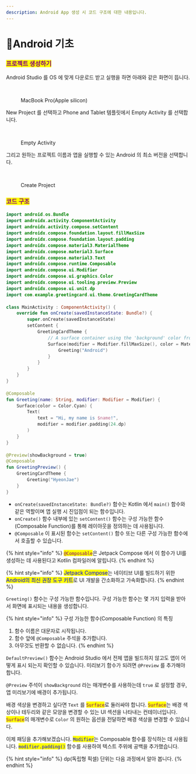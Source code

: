 ```yaml
---
description: Android App 생성 시 코드 구조에 대한 내용입니다.
---
```


# Android 기초

### <mark style="color:purple;">프로젝트 생성하기</mark>

Android Studio 를 OS 에 맞게 다운로드 받고 실행을 하면 아래와 같은 화면이 뜹니다.

<figure><img src="../../.gitbook/assets/스크린샷 2023-11-06 오전 12.00.34.png" alt=""><figcaption><p>MacBook Pro(Apple silicon)</p></figcaption></figure>

New Project 를 선택하고 Phone and Tablet 템플릿에서 Empty Activity 를 선택합니다.

<figure><img src="../../.gitbook/assets/스크린샷 2023-11-06 오전 12.02.51.png" alt=""><figcaption><p>Empty Activity</p></figcaption></figure>

그리고 원하는 프로젝트 이름과 앱을 실행할 수 있는 Android 의 최소 버전을 선택합니다.&#x20;

<figure><img src="../../.gitbook/assets/스크린샷 2023-11-06 오전 12.04.12.png" alt=""><figcaption><p>Create Project</p></figcaption></figure>

### <mark style="color:purple;">코드 구조</mark>

```kotlin
import android.os.Bundle
import androidx.activity.ComponentActivity
import androidx.activity.compose.setContent
import androidx.compose.foundation.layout.fillMaxSize
import androidx.compose.foundation.layout.padding
import androidx.compose.material3.MaterialTheme
import androidx.compose.material3.Surface
import androidx.compose.material3.Text
import androidx.compose.runtime.Composable
import androidx.compose.ui.Modifier
import androidx.compose.ui.graphics.Color
import androidx.compose.ui.tooling.preview.Preview
import androidx.compose.ui.unit.dp
import com.example.greetingcard.ui.theme.GreetingCardTheme

class MainActivity : ComponentActivity() {
    override fun onCreate(savedInstanceState: Bundle?) {
        super.onCreate(savedInstanceState)
        setContent {
            GreetingCardTheme {
                // A surface container using the 'background' color from the theme
                Surface(modifier = Modifier.fillMaxSize(), color = MaterialTheme.colorScheme.background) {
                    Greeting("Android")
                }
            }
        }
    }
}

@Composable
fun Greeting(name: String, modifier: Modifier = Modifier) {
    Surface(color = Color.Cyan) {
        Text(
            text = "Hi, my name is $name!",
            modifier = modifier.padding(24.dp)
        )
    }
}

@Preview(showBackground = true)
@Composable
fun GreetingPreview() {
    GreetingCardTheme {
        Greeting("HyeonJae")
    }
}
```

* `onCreate(savedInstanceState: Bundle?)` 함수는 Kotlin 에서 `main()` 함수와 같은 역할이며 앱 실행 시 진입점이 되는 함수입니다.
* `onCreate()` 함수 내부에 있는 `setContent()` 함수는 구성 가능한 함수(Composable Function)를 통해 레이아웃을 정의하는 데 사용됩니다.
* `@Composable` 이 표시된 함수는 `setContent()` 함수 또는 다른 구성 가능한 함수에서 호출할 수 있습니다.

{% hint style="info" %}
<mark style="color:purple;">`@Composable`</mark>은 Jetpack Compose 에서 이 함수가 UI를 생성하는 데 사용된다고 Kotlin 컴파일러에 알립니다.
{% endhint %}

{% hint style="info" %}
<mark style="color:blue;">Jetpack Compose</mark>는 네이티브 UI를 빌드하기 위한 <mark style="color:blue;">Android의 최신 권장 도구 키트</mark>로 UI 개발을 간소화하고 가속화합니다.
{% endhint %}

`Greeting()` 함수는 구성 가능한 함수입니다. 구성 가능한 함수는 몇 가지 입력을 받아서 화면에 표시되는 내용을 생성합니다.

{% hint style="info" %}
구성 가능한 함수(Composable Function) 의 특징

1. 함수 이름은 대문자로 시작됩니다.
2. 함수 앞에 `@Composable` 주석을 추가합니다.
3. 아무것도 반환할 수 없습니다.
{% endhint %}

`DefaultPreview()` 함수는 Android Studio 에서 전체 앱을 빌드하지 않고도 앱이 어떻게 표시 되는지 확인할 수 있습니다. 미리보기 함수가 되려면 `@Preview` 를 추가해야 합니다.

`@Preview` 주석이 `showBackground` 라는 매개변수를 사용하는데 `true` 로 설정할 경우, 앱 미리보기에 배경이 추가됩니다.

배경 색상을 변경하고 싶다면 `Text` 를 <mark style="color:purple;">`Surface`</mark>로 둘러싸야 합니다. <mark style="color:purple;">`Surface`</mark>는 배경 색상이나 테두리와 같은 모양을 변경할 수 있는 UI 섹션을 나타내는 컨테이너입니다. <mark style="color:purple;">`Surface`</mark>의 매개변수로 `Color` 의 원하는 옵션을 전달하면 배경 색상을 변경할 수 있습니다.

이제 패딩을 추가해보겠습니다. <mark style="color:blue;">`Modifier`</mark>는 Composable 함수를 장식하는 데 사용됩니다. <mark style="color:blue;">`modifier.padding()`</mark> 함수를 사용하여 텍스트 주위에 공백을 추가했습니다.

{% hint style="info" %}
dp(독립형 픽셀) 단위는 다음 과정에서 알아 봅니다.
{% endhint %}

